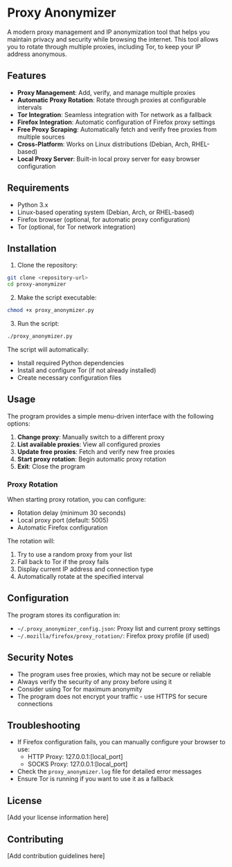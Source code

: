 # Proxy Anonymizer

A modern proxy management and IP anonymization tool that helps you maintain privacy and security while browsing the internet. This tool allows you to rotate through multiple proxies, including Tor, to keep your IP address anonymous.

## Features

- **Proxy Management**: Add, verify, and manage multiple proxies
- **Automatic Proxy Rotation**: Rotate through proxies at configurable intervals
- **Tor Integration**: Seamless integration with Tor network as a fallback
- **Firefox Integration**: Automatic configuration of Firefox proxy settings
- **Free Proxy Scraping**: Automatically fetch and verify free proxies from multiple sources
- **Cross-Platform**: Works on Linux distributions (Debian, Arch, RHEL-based)
- **Local Proxy Server**: Built-in local proxy server for easy browser configuration

## Requirements

- Python 3.x
- Linux-based operating system (Debian, Arch, or RHEL-based)
- Firefox browser (optional, for automatic proxy configuration)
- Tor (optional, for Tor network integration)

## Installation

1. Clone the repository:
```bash
git clone <repository-url>
cd proxy-anonymizer
```

2. Make the script executable:
```bash
chmod +x proxy_anonymizer.py
```

3. Run the script:
```bash
./proxy_anonymizer.py
```

The script will automatically:
- Install required Python dependencies
- Install and configure Tor (if not already installed)
- Create necessary configuration files

## Usage

The program provides a simple menu-driven interface with the following options:

1. **Change proxy**: Manually switch to a different proxy
2. **List available proxies**: View all configured proxies
3. **Update free proxies**: Fetch and verify new free proxies
4. **Start proxy rotation**: Begin automatic proxy rotation
5. **Exit**: Close the program

### Proxy Rotation

When starting proxy rotation, you can configure:
- Rotation delay (minimum 30 seconds)
- Local proxy port (default: 5005)
- Automatic Firefox configuration

The rotation will:
1. Try to use a random proxy from your list
2. Fall back to Tor if the proxy fails
3. Display current IP address and connection type
4. Automatically rotate at the specified interval

## Configuration

The program stores its configuration in:
- `~/.proxy_anonymizer_config.json`: Proxy list and current proxy settings
- `~/.mozilla/firefox/proxy_rotation/`: Firefox proxy profile (if used)

## Security Notes

- The program uses free proxies, which may not be secure or reliable
- Always verify the security of any proxy before using it
- Consider using Tor for maximum anonymity
- The program does not encrypt your traffic - use HTTPS for secure connections

## Troubleshooting

- If Firefox configuration fails, you can manually configure your browser to use:
  - HTTP Proxy: 127.0.0.1:[local_port]
  - SOCKS Proxy: 127.0.0.1:[local_port]
- Check the `proxy_anonymizer.log` file for detailed error messages
- Ensure Tor is running if you want to use it as a fallback

## License

[Add your license information here]

## Contributing

[Add contribution guidelines here] 